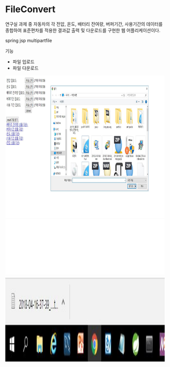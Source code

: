 # FileConvert

연구실 과제 중 자동차의 각 전압, 온도, 배터리 잔여량, 버퍼기간, 사용기간의 데이터를 종합하여 표준편차를 적용한 결과값 출력 및 다운로드를 구현한 웹 어플리케이션이다.

spring jsp multipartfile

기능

* 파일 업로드
* 파일 다운로드


<img src = './img/main.JPG' width = '600' height = '450' />

<img src = './img/result.JPG' width = '600' height = '450' />
